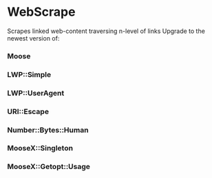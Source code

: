 WebScrape
=========

Scrapes linked web-content traversing n-level of links
Upgrade to the newest version of:
### Moose
### LWP::Simple
### LWP::UserAgent
### URI::Escape
### Number::Bytes::Human
### MooseX::Singleton
### MooseX::Getopt::Usage
